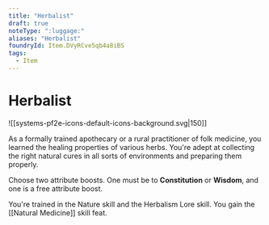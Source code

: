 ```yaml
---
title: "Herbalist"
draft: true
noteType: ":luggage:"
aliases: "Herbalist"
foundryId: Item.DVyRCve5qb4a8iBS
tags:
  - Item
---
```


# Herbalist
![[systems-pf2e-icons-default-icons-background.svg|150]]

As a formally trained apothecary or a rural practitioner of folk medicine, you learned the healing properties of various herbs. You're adept at collecting the right natural cures in all sorts of environments and preparing them properly.

Choose two attribute boosts. One must be to **Constitution** or **Wisdom**, and one is a free attribute boost.

You're trained in the Nature skill and the Herbalism Lore skill. You gain the [[Natural Medicine]] skill feat.
